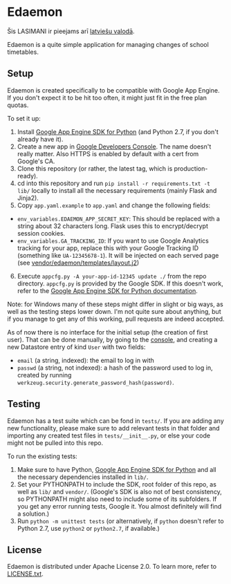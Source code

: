 # Edaemon

Šis LASIMANI ir pieejams arī [latviešu valodā](README.md).

Edaemon is a quite simple application for managing changes of school timetables.

## Setup

Edaemon is created specifically to be compatible with Google App Engine. If you
don't expect it to be hit too often, it might just fit in the free plan quotas.

To set it up:

1. Install [Google App Engine SDK for Python](https://cloud.google.com/appengine/downloads)
  (and Python 2.7, if you don't already have it).
2. Create a new app in [Google Developers Console](https://console.developers.google.com).
  The name doesn't really matter. Also HTTPS is enabled by default with a cert from Google's CA.
3. Clone this repository (or rather, the latest tag, which is production-ready).
4. cd into this repository and run `pip install -r requirements.txt -t lib/` locally
  to install all the necessary requirements (mainly Flask and Jinja2).
5. Copy `app.yaml.example` to `app.yaml` and change the following fields:
  - `env_variables.EDAEMON_APP_SECRET_KEY`: This should be replaced with a string
  about 32 characters long. Flask uses this to encrypt/decrypt session cookies.
  - `env_variables.GA_TRACKING_ID`: If you want to use Google Analytics tracking
  for your app, replace this with your Google Tracking ID (something like `UA-12345678-1`).
  It will be injected on each served page (see
  [vendor/edaemon/templates/layout.j2](vendor/edaemon/template/layout.j2))
6. Execute `appcfg.py -A your-app-id-12345 update ./` from the repo directory.
  `appcfg.py` is provided by the Google SDK. If this doesn't work, refer to the
  [Google App Engine SDK for Python documentation](https://cloud.google.com/appengine/docs/python/).

Note: for Windows many of these steps might differ in slight or big ways, as well
as the testing steps lower down. I'm not quite sure about anything, but if you
manage to get any of this working, pull requests are indeed accepted.

As of now there is no interface for the initial setup (the creation of first
user). That can be done manually, by going to the [console](https://console.developers.google.com),
and creating a new Datastore entry of kind `User` with two fields:
- `email` (a string, indexed): the email to log in with
- `passwd` (a string, not indexed): a hash of the password used to log in,
created by running `werkzeug.security.generate_password_hash(password)`.

## Testing

Edaemon has a test suite which can be fond in `tests/`. If you are adding any new
functionality, please make sure to add relevant tests in that folder and importing
any created test files in `tests/__init__.py`, or else your code might not be
pulled into this repo.

To run the existing tests:

1. Make sure to have Python,
  [Google App Engine SDK for Python](https://cloud.google.com/appengine/downloads)
  and all the necessary dependencies installed in `lib/`.
2. Set your PYTHONPATH to include the SDK, root folder of this repo, as well as
  `lib/` and `vendor/`.
  (Google's SDK is also not of best consistency, so PYTHONPATH might also need to
  include some of its subfolders. If you get any error running tests, Google it.
  You almost definitely will find a solution.)
3. Run `python -m unittest tests` (or alternatively, if `python` doesn't refer
  to Python 2.7, use `python2` or `python2.7`, if available.)

## License

Edaemon is distributed under Apache License 2.0. To learn more, refer to
[LICENSE.txt](LICENSE.txt).
